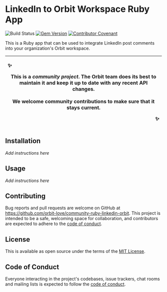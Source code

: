 # LinkedIn to Orbit Workspace Ruby App

![Build Status](https://github.com/bencgreenberg/dev_orbit/workflows/CI/badge.svg)
[![Gem Version](https://badge.fury.io/rb/dev_orbit.svg)](https://badge.fury.io/rb/dev_orbit)
[![Contributor Covenant](https://img.shields.io/badge/Contributor%20Covenant-2.0-4baaaa.svg)](code_of_conduct.md)

This is a Ruby app that can be used to integrate LinkedIn post comments into your organization's Orbit workspace.

|<p align="left">:sparkles:</p> This is a *community project*. The Orbit team does its best to maintain it and keep it up to date with any recent API changes.<br/><br/>We welcome community contributions to make sure that it stays current. <p align="right">:sparkles:</p>|
|-----------------------------------------|

## Installation

*Add instructions here*

## Usage

*Add instructions here*

## Contributing

Bug reports and pull requests are welcome on GitHub at https://github.com/orbit-love/community-ruby-linkedin-orbit. This project is intended to be a safe, welcoming space for collaboration, and contributors are expected to adhere to the [code of conduct](https://github.com/orbit-love/community-ruby-linkedin-orbit/blob/main/CODE_OF_CONDUCT.md).

## License

This is available as open source under the terms of the [MIT License](https://opensource.org/licenses/MIT).

## Code of Conduct

Everyone interacting in the project's codebases, issue trackers, chat rooms and mailing lists is expected to follow the [code of conduct](https://github.com/orbit-live/community-ruby-linkedin-orbit/blob/main/CODE_OF_CONDUCT.md).
